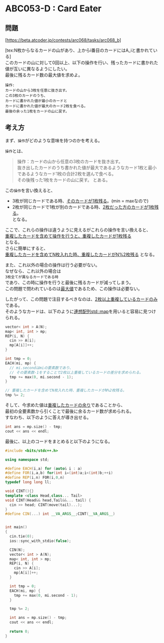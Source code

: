 # ABC053-D : Card Eater

## 問題
[https://beta.atcoder.jp/contests/arc068/tasks/arc068_b]  

[tex:N枚からなるカードの山があり、上からi番目のカードにはA_iと書かれている]  
このカードの山に対して0回以上、以下の操作を行い、残ったカードに書かれた値が互いに異なるようにしたい。  
最後に残るカード数の最大値を求めよ。  

```
操作:  
カードの山から3枚を任意に抜き出す。  
この3枚のカードのうち、  
カードに書かれた値が最小のカードと  
カードに書かれた値が最大のカード2枚を食べる。  
最後の余った1枚をカードの山に戻す。
```

## 考え方
まず、`操作`がどのような意味を持つのかを考える。  

`操作`とは、
> 操作：カードの山から任意の3枚のカードを抜き出す。  
> 抜き出したカードのうち書かれた値が最大であるようなカード1枚と最小であるようなカード1枚の合計2枚を選んで食べる。  
> その後残った1枚をカードの山に戻す。
とある。  

この`操作`を言い換えると、
 - 3枚が同じカードである時、<u>そのカードが1枚残る</u>。(min = maxなので)  
 - 2枚が同じカードで1枚が別のカードである時、<u>2枚だった方のカードが1枚残る</u>。  
となる。  

ここで、これらの操作は違うように見えるがこれらの操作を言い換えると、  
<u>重複したカードを含めて操作を行うと、重複したカードが1枚残る</u>  
となる。  
さらに簡単にすると、  
<u>重複したカードを含めてN枚入れた時、重複したカードがN%2枚残る</u>
となる。

また、これ以外の場合の操作は行う必要がない。  
なぜなら、これ以外の場合は  
`3枚全てが異なるカードである時`  
であり、この時に操作を行うと最後に残るカードが減ってしまう。  
この問題で問われているのは<u>最大値</u>であるため、この操作は必要ない。  

したがって、この問題で注目するべきなのは、<u>2枚以上重複しているカードのみ</u>である。  
そのようなカードは、以下のように<u>連想配列std::map</u>を用いると容易に見つけられる。  

```cpp
vector< int > A(N);
map< int, int > mp;
REP(i, N) {
  cin >> A[i];
  mp[A[i]]++;
}

int tmp = 0;
EACH(mi, mp) {
  // mi.secondはmiの要素数であり、
  // その要素数-1をすることで2枚以上重複しているカードの差分を求められる。
  tmp += max(0, mi.second - 1);
}

// 重複したカードを含めてN枚入れた時、重複したカードがN%2枚残る。
tmp %= 2;
```

そして、今求めた値は<u>重複したカードの余り</u>であることから、  
最初の全要素数から引くことで最後に余るカード数が求められる。  
すなわち、以下のように答えが導き出せる。  

```cpp
int ans = mp.size() - tmp;
cout << ans << endl;
```

最後に、以上のコードをまとめると以下のようになる。  


```cpp
#include <bits/stdc++.h>

using namespace std;

#define EACH(i,a) for (auto& i : a)
#define FOR(i,a,b) for(int i=(int)a;i<(int)b;++i)
#define REP(i,n) FOR(i,0,n)
typedef long long ll;

void CINT(){}
template <class Head,class... Tail>
void CINT(Head&& head,Tail&&... tail) {
  cin >> head; CINT(move(tail)...);
}
#define CIN(...) int __VA_ARGS__;CINT(__VA_ARGS__)


int main()
{
  cin.tie(0);
  ios::sync_with_stdio(false);

  CIN(N);
  vector< int > A(N);
  map< int, int > mp;
  REP(i, N) {
    cin >> A[i];
    mp[A[i]]++;
  }

  int tmp = 0;
  EACH(mi, mp) {
    tmp += max(0, mi.second - 1);
  }

  tmp %= 2;

  int ans = mp.size() - tmp;
  cout << ans << endl;
  
  return 0;
}

```
